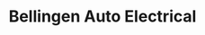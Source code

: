 ---
title: "Bellingen Auto Electrical"
url: /bellingen/bellingen-auto-electrical/
shop: car repair
---